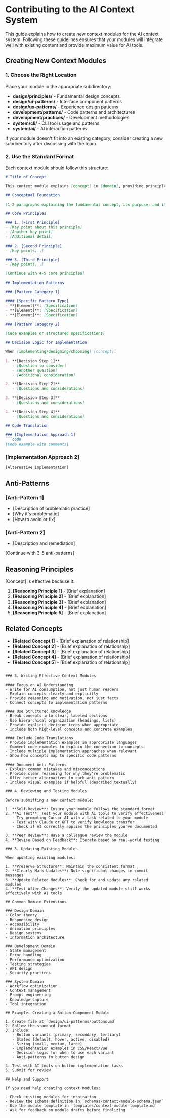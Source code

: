 # Contributing to the AI Context System

This guide explains how to create new context modules for the AI context system. Following these guidelines ensures that your modules will integrate well with existing content and provide maximum value for AI tools.

## Creating New Context Modules

### 1. Choose the Right Location

Place your module in the appropriate subdirectory:

- **design/principles/** - Fundamental design concepts
- **design/ui-patterns/** - Interface component patterns
- **design/ux-patterns/** - Experience design patterns
- **development/patterns/** - Code patterns and architectures
- **development/practices/** - Development methodologies
- **system/cli/** - CLI tool usage and patterns
- **system/ai/** - AI interaction patterns

If your module doesn't fit into an existing category, consider creating a new subdirectory after discussing with the team.

### 2. Use the Standard Format

Each context module should follow this structure:

```markdown
# Title of Concept

This context module explains [concept] in [domain], providing principles and implementation patterns for [primary purpose].

## Conceptual Foundation

[1-2 paragraphs explaining the fundamental concept, its purpose, and its importance]

## Core Principles

### 1. [First Principle]
- [Key point about this principle]
- [Another key point]
- [Additional detail]

### 2. [Second Principle]
- [Key points...]

### 3. [Third Principle]
- [Key points...]

[Continue with 4-5 core principles]

## Implementation Patterns

### [Pattern Category 1]

#### [Specific Pattern Type]
- **[Element]**: [Specification]
- **[Element]**: [Specification]
- **[Element]**: [Specification]

### [Pattern Category 2]

[Code examples or structured specifications]

## Decision Logic for Implementation

When [implementing/designing/choosing] [concept]:

1. **[Decision Step 1]**
   - [Question to consider]
   - [Another question]
   - [Additional consideration]

2. **[Decision Step 2]**
   - [Questions and considerations]

3. **[Decision Step 3]**
   - [Questions and considerations]

4. **[Decision Step 4]**
   - [Questions and considerations]

## Code Translation

### [Implementation Approach 1]
```code
[Code example with comments]
```

### [Implementation Approach 2]
```code
[Alternative implementation]
```

## Anti-Patterns

### [Anti-Pattern 1]
- [Description of problematic practice]
- [Why it's problematic]
- [How to avoid or fix]

### [Anti-Pattern 2]
- [Description and remediation]

[Continue with 3-5 anti-patterns]

## Reasoning Principles

[Concept] is effective because it:

1. **[Reasoning Principle 1]** - [Brief explanation]
2. **[Reasoning Principle 2]** - [Brief explanation]
3. **[Reasoning Principle 3]** - [Brief explanation]
4. **[Reasoning Principle 4]** - [Brief explanation]
5. **[Reasoning Principle 5]** - [Brief explanation]

## Related Concepts

- **[Related Concept 1]** - [Brief explanation of relationship]
- **[Related Concept 2]** - [Brief explanation of relationship]
- **[Related Concept 3]** - [Brief explanation of relationship]
- **[Related Concept 4]** - [Brief explanation of relationship]
- **[Related Concept 5]** - [Brief explanation of relationship]
```

### 3. Writing Effective Context Modules

#### Focus on AI Understanding
- Write for AI consumption, not just human readers
- Explain concepts clearly and explicitly
- Provide reasoning and motivation, not just facts
- Connect concepts to implementation patterns

#### Use Structured Knowledge
- Break concepts into clear, labeled sections
- Use hierarchical organization (headings, lists)
- Provide explicit decision trees when appropriate
- Include both high-level concepts and concrete examples

#### Include Code Translations
- Provide implementation examples in appropriate languages
- Comment code examples to explain the connection to concepts
- Include multiple implementation approaches when relevant
- Show how concepts map to specific code patterns

#### Document Anti-Patterns
- Explain common mistakes and misconceptions
- Provide clear reasoning for why they're problematic
- Offer better alternatives to each anti-pattern
- Include visual examples if helpful (described textually)

### 4. Reviewing and Testing Modules

Before submitting a new context module:

1. **Self-Review**: Ensure your module follows the standard format
2. **AI Test**: Test your module with AI tools to verify effectiveness
   - Try prompting Cursor AI with a task related to your module
   - Test with Claude or GPT to verify knowledge transfer
   - Check if AI correctly applies the principles you've documented

3. **Peer Review**: Have a colleague review the module
4. **Revise Based on Feedback**: Iterate based on real-world testing

### 5. Updating Existing Modules

When updating existing modules:

1. **Preserve Structure**: Maintain the consistent format
2. **Clearly Mark Updates**: Note significant changes in commit messages
3. **Update Related Modules**: Check for and update any related modules
4. **Test After Changes**: Verify the updated module still works effectively with AI tools

## Common Domain Extensions

### Design Domain
- Color theory
- Responsive design
- Accessibility
- Animation principles
- Design systems
- Information architecture

### Development Domain
- State management
- Error handling
- Performance optimization
- Testing strategies
- API design
- Security practices

### System Domain
- Workflow optimization
- Context management
- Prompt engineering
- Knowledge capture
- Tool integration

## Example: Creating a Button Component Module

1. Create file at `design/ui-patterns/buttons.md`
2. Follow the standard format
3. Include:
   - Button variants (primary, secondary, tertiary)
   - States (default, hover, active, disabled)
   - Sizing (small, medium, large)
   - Implementation examples in CSS/React/Vue
   - Decision logic for when to use each variant
   - Anti-patterns in button design

4. Test with AI tools on button implementation tasks
5. Submit for review

## Help and Support

If you need help creating context modules:

- Check existing modules for inspiration
- Review the schema definition in `schemas/context-module-schema.json`
- Use the module template in `templates/context-module-template.md`
- Ask for feedback on module drafts before finalizing
